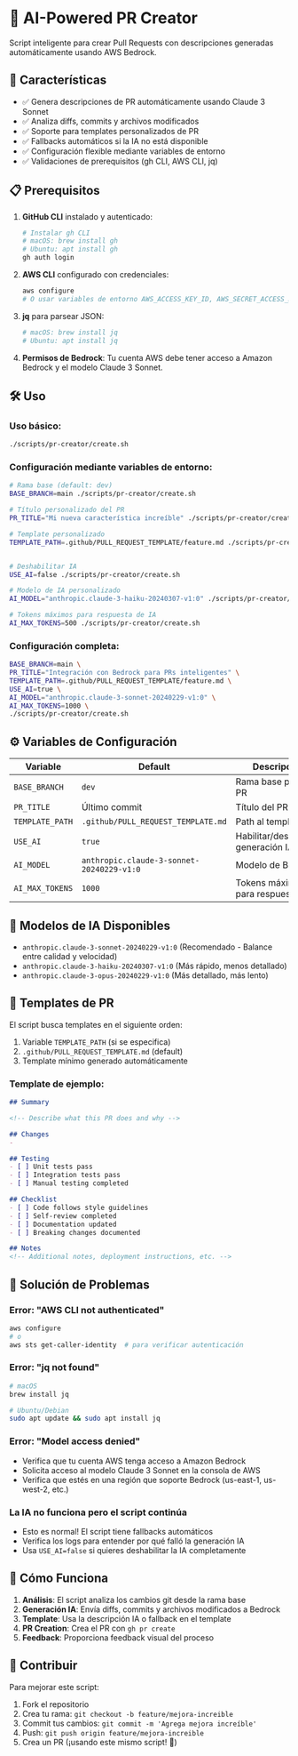 # 🤖 AI-Powered PR Creator

Script inteligente para crear Pull Requests con descripciones generadas automáticamente usando AWS Bedrock.

## 🚀 Características

- ✅ Genera descripciones de PR automáticamente usando Claude 3 Sonnet
- ✅ Analiza diffs, commits y archivos modificados 
- ✅ Soporte para templates personalizados de PR
- ✅ Fallbacks automáticos si la IA no está disponible
- ✅ Configuración flexible mediante variables de entorno
- ✅ Validaciones de prerequisitos (gh CLI, AWS CLI, jq)

## 📋 Prerequisitos

1. **GitHub CLI** instalado y autenticado:
   ```bash
   # Instalar gh CLI
   # macOS: brew install gh
   # Ubuntu: apt install gh
   gh auth login
   ```

2. **AWS CLI** configurado con credenciales:
   ```bash
   aws configure
   # O usar variables de entorno AWS_ACCESS_KEY_ID, AWS_SECRET_ACCESS_KEY
   ```

3. **jq** para parsear JSON:
   ```bash
   # macOS: brew install jq
   # Ubuntu: apt install jq
   ```

4. **Permisos de Bedrock**: Tu cuenta AWS debe tener acceso a Amazon Bedrock y el modelo Claude 3 Sonnet.

## 🛠 Uso

### Uso básico:
```bash
./scripts/pr-creator/create.sh
```

### Configuración mediante variables de entorno:

```bash
# Rama base (default: dev)
BASE_BRANCH=main ./scripts/pr-creator/create.sh

# Título personalizado del PR
PR_TITLE="Mi nueva característica increíble" ./scripts/pr-creator/create.sh

# Template personalizado
TEMPLATE_PATH=.github/PULL_REQUEST_TEMPLATE/feature.md ./scripts/pr-creator/create.sh


# Deshabilitar IA
USE_AI=false ./scripts/pr-creator/create.sh

# Modelo de IA personalizado
AI_MODEL="anthropic.claude-3-haiku-20240307-v1:0" ./scripts/pr-creator/create.sh

# Tokens máximos para respuesta de IA
AI_MAX_TOKENS=500 ./scripts/pr-creator/create.sh
```

### Configuración completa:
```bash
BASE_BRANCH=main \
PR_TITLE="Integración con Bedrock para PRs inteligentes" \
TEMPLATE_PATH=.github/PULL_REQUEST_TEMPLATE/feature.md \
USE_AI=true \
AI_MODEL="anthropic.claude-3-sonnet-20240229-v1:0" \
AI_MAX_TOKENS=1000 \
./scripts/pr-creator/create.sh
```

## ⚙️ Variables de Configuración

| Variable | Default | Descripción |
|----------|---------|-------------|
| `BASE_BRANCH` | `dev` | Rama base para el PR |
| `PR_TITLE` | Último commit | Título del PR |
| `TEMPLATE_PATH` | `.github/PULL_REQUEST_TEMPLATE.md` | Path al template |
| `USE_AI` | `true` | Habilitar/deshabilitar generación IA |
| `AI_MODEL` | `anthropic.claude-3-sonnet-20240229-v1:0` | Modelo de Bedrock |
| `AI_MAX_TOKENS` | `1000` | Tokens máximos para respuesta |

## 🧠 Modelos de IA Disponibles

- `anthropic.claude-3-sonnet-20240229-v1:0` (Recomendado - Balance entre calidad y velocidad)
- `anthropic.claude-3-haiku-20240307-v1:0` (Más rápido, menos detallado)
- `anthropic.claude-3-opus-20240229-v1:0` (Más detallado, más lento)

## 📝 Templates de PR

El script busca templates en el siguiente orden:
1. Variable `TEMPLATE_PATH` (si se especifica)
2. `.github/PULL_REQUEST_TEMPLATE.md` (default)
3. Template mínimo generado automáticamente

### Template de ejemplo:
```markdown
## Summary

<!-- Describe what this PR does and why -->

## Changes
- 

## Testing
- [ ] Unit tests pass
- [ ] Integration tests pass
- [ ] Manual testing completed

## Checklist
- [ ] Code follows style guidelines
- [ ] Self-review completed
- [ ] Documentation updated
- [ ] Breaking changes documented

## Notes
<!-- Additional notes, deployment instructions, etc. -->
```

## 🔧 Solución de Problemas

### Error: "AWS CLI not authenticated"
```bash
aws configure
# o
aws sts get-caller-identity  # para verificar autenticación
```

### Error: "jq not found"
```bash
# macOS
brew install jq

# Ubuntu/Debian
sudo apt update && sudo apt install jq
```

### Error: "Model access denied"
- Verifica que tu cuenta AWS tenga acceso a Amazon Bedrock
- Solicita acceso al modelo Claude 3 Sonnet en la consola de AWS
- Verifica que estés en una región que soporte Bedrock (us-east-1, us-west-2, etc.)

### La IA no funciona pero el script continúa
- Esto es normal! El script tiene fallbacks automáticos
- Verifica los logs para entender por qué falló la generación IA
- Usa `USE_AI=false` si quieres deshabilitar la IA completamente

## 🎯 Cómo Funciona

1. **Análisis**: El script analiza los cambios git desde la rama base
2. **Generación IA**: Envía diffs, commits y archivos modificados a Bedrock
3. **Template**: Usa la descripción IA o fallback en el template
4. **PR Creation**: Crea el PR con `gh pr create`
5. **Feedback**: Proporciona feedback visual del proceso

## 🤝 Contribuir

Para mejorar este script:
1. Fork el repositorio
2. Crea tu rama: `git checkout -b feature/mejora-increible`
3. Commit tus cambios: `git commit -m 'Agrega mejora increíble'`
4. Push: `git push origin feature/mejora-increible`
5. Crea un PR (¡usando este mismo script! 🎉)